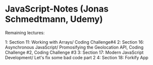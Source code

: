 # JavaScript-Notes  (Jonas Schmedtmann, Udemy)

Remaining lectures:

1: Section 11: Working with Arrays/ Coding Challenge#4
2: Section 16: Asynchronous JavaScript/  Promosifying the Geolocation API, Coding Challenge #2, Coding Challenge #3
3: Section 17: Modern JavaScript Development/ Let's fix some bad code part 2
4: Section 18: Forkify App
